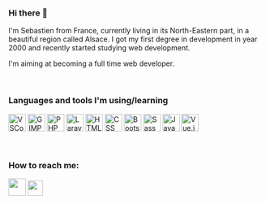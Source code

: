### Hi there 👋

I'm Sebastien from France, currently living in its North-Eastern part, in a beautiful region called Alsace. I got my first degree in development in year 2000 and recently started studying web development.

I'm aiming at becoming a full time web developer.

<br />

### Languages and tools I'm using/learning

<p>
  <img src="https://cdn.jsdelivr.net/gh/devicons/devicon/icons/vscode/vscode-original.svg" width=34 height=34 title="VSCode"/>
  <img src="https://cdn.jsdelivr.net/gh/devicons/devicon/icons/gimp/gimp-original.svg" width=34 height=34 title="GIMP"/>
  <img src="https://cdn.jsdelivr.net/gh/devicons/devicon/icons/php/php-plain.svg" width=34 height=34 title="PHP"/>
  <img src="https://cdn.jsdelivr.net/gh/devicons/devicon/icons/laravel/laravel-plain.svg" width=34 height=34 title="Laravel"/>
  <img src="https://cdn.jsdelivr.net/gh/devicons/devicon/icons/html5/html5-original.svg" width=34 height=34 title="HTML 5"/>
  <img src="https://cdn.jsdelivr.net/gh/devicons/devicon/icons/css3/css3-original.svg" width=34 height=34 title="CSS 3"/>
  <img src="https://cdn.jsdelivr.net/gh/devicons/devicon/icons/bootstrap/bootstrap-original.svg" width=34 height=34 title="Bootstrap"/>
  <img src="https://cdn.jsdelivr.net/gh/devicons/devicon/icons/sass/sass-original.svg" width=34 height=34 title="Sass"/>
  <img src="https://cdn.jsdelivr.net/gh/devicons/devicon/icons/javascript/javascript-original.svg" width=34 height=34 title="Javascript"/>
  <img src="https://cdn.jsdelivr.net/gh/devicons/devicon/icons/vuejs/vuejs-original.svg" width=34 height=34 title="Vue.js"/>       
</p>

<br />

### How to reach me:

<p>
  <a href="https://www.linkedin.com/in/sebastien-lacour"><img src="https://cdn.jsdelivr.net/gh/devicons/devicon/icons/linkedin/linkedin-original.svg" width=34 height=34 /></a>
  <a href="https://twitter.com/Hornakkan"><img src="https://cdn.jsdelivr.net/gh/devicons/devicon/icons/twitter/twitter-original.svg" height=30/></a>
</p>

<!--
**Hornakkan/Hornakkan** is a ✨ _special_ ✨ repository because its `README.md` (this file) appears on your GitHub profile.

Here are some ideas to get you started:

- 🔭 I’m currently working on ...
- 🌱 I’m currently learning ...
- 👯 I’m looking to collaborate on ...
- 🤔 I’m looking for help with ...
- 💬 Ask me about ...
- 📫 How to reach me: ...
- 😄 Pronouns: ...
- ⚡ Fun fact: ...
-->
